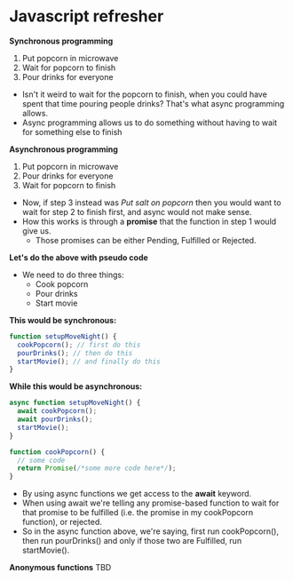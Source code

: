 # Javascript refresher

**Synchronous programming**

1. Put popcorn in microwave
2. Wait for popcorn to finish
3. Pour drinks for everyone

- Isn't it weird to wait for the popcorn to finish, when you could have spent that time pouring people drinks? That's what async programming allows.
- Async programming allows us to do something without having to wait for something else to finish

**Asynchronous programming**

1. Put popcorn in microwave
2. Pour drinks for everyone
3. Wait for popcorn to finish

- Now, if step 3 instead was _Put salt on popcorn_ then you would want to wait for step 2 to finish first, and async would not make sense.
- How this works is through a **promise** that the function in step 1 would give us.
  - Those promises can be either Pending, Fulfilled or Rejected.

**Let's do the above with pseudo code**

- We need to do three things:
  - Cook popcorn
  - Pour drinks
  - Start movie

**This would be synchronous:**

```javascript
function setupMoveNight() {
  cookPopcorn(); // first do this
  pourDrinks(); // then do this
  startMovie(); // and finally do this
}
```

**While this would be asynchronous:**

```javascript
async function setupMoveNight() {
  await cookPopcorn();
  await pourDrinks();
  startMovie();
}

function cookPopcorn() {
  // some code
  return Promise(/*some more code here*/);
}
```

- By using async functions we get access to the **await** keyword.
- When using await we're telling any promise-based function to wait for that promise to be fulfilled (i.e. the promise in my cookPopcorn function), or rejected.
- So in the async function above, we're saying, first run cookPopcorn(), then run pourDrinks() and only if those two are Fulfilled, run startMovie().

**Anonymous functions**
TBD
